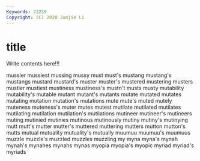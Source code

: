 ```yaml
---
Keywords: 23259
Copyright: (C) 2020 Junjie Li
---
```


# title

Write contents here!!!

mussier 
mussiest 
mussing 
mussy 
must 
must's
mustang 
mustang's 
mustangs 
mustard 
mustard's 
muster 
muster's 
mustered 
mustering 
musters
mustier 
mustiest 
mustiness 
mustiness's 
mustn't 
musts 
musty 
mutability 
mutability's 
mutable
mutant 
mutant's 
mutants 
mutate 
mutated 
mutates 
mutating 
mutation 
mutation's 
mutations
mute 
mute's 
muted 
mutely 
muteness 
muteness's 
muter 
mutes 
mutest 
mutilate
mutilated 
mutilates 
mutilating 
mutilation 
mutilation's 
mutilations 
mutineer 
mutineer's 
mutineers 
muting
mutinied 
mutinies 
mutinous 
mutinously 
mutiny 
mutiny's 
mutinying 
mutt 
mutt's 
mutter
mutter's 
muttered 
muttering 
mutters 
mutton 
mutton's 
mutts 
mutual 
mutuality 
mutuality's
mutually 
muumuu 
muumuu's 
muumuus 
muzzle 
muzzle's 
muzzled 
muzzles 
muzzling 
my
myna 
myna's 
mynah 
mynah's 
mynahes 
mynahs 
mynas 
myopia 
myopia's 
myopic
myriad 
myriad's 
myriads 
